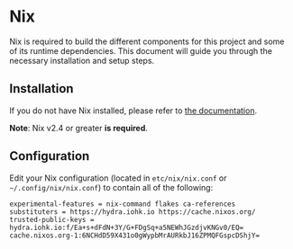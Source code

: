 # Nix

Nix is required to build the different components for this project and some of its runtime dependencies. This document will guide you through the necessary installation and setup steps.

## Installation

If you do not have Nix installed, please refer to [the documentation](https://nixos.org/download.html).

**Note**: Nix v2.4 or greater **is required**.

## Configuration

Edit your Nix configuration (located in `etc/nix/nix.conf` or `~/.config/nix/nix.conf`) to contain all of the following:

```
experimental-features = nix-command flakes ca-references
substituters = https://hydra.iohk.io https://cache.nixos.org/
trusted-public-keys = hydra.iohk.io:f/Ea+s+dFdN+3Y/G+FDgSq+a5NEWhJGzdjvKNGv0/EQ= cache.nixos.org-1:6NCHdD59X431o0gWypbMrAURkbJ16ZPMQFGspcDShjY=
```
